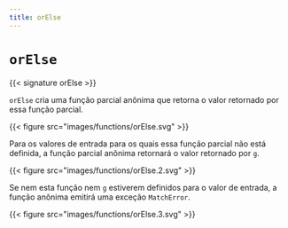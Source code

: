 ```yaml
---
title: orElse
---
```


# `orElse`

{{< signature orElse >}}

`orElse` cria uma função parcial anônima que retorna o valor retornado por essa função parcial.

{{< figure src="images/functions/orElse.svg" >}}

Para os valores de entrada para os quais essa função parcial não está definida, a função parcial anônima retornará o valor retornado por `g`.

{{< figure src="images/functions/orElse.2.svg" >}}

Se nem esta função nem `g` estiverem definidos para o valor de entrada, a função anônima emitirá uma exceção `MatchError`.

{{< figure src="images/functions/orElse.3.svg" >}}
